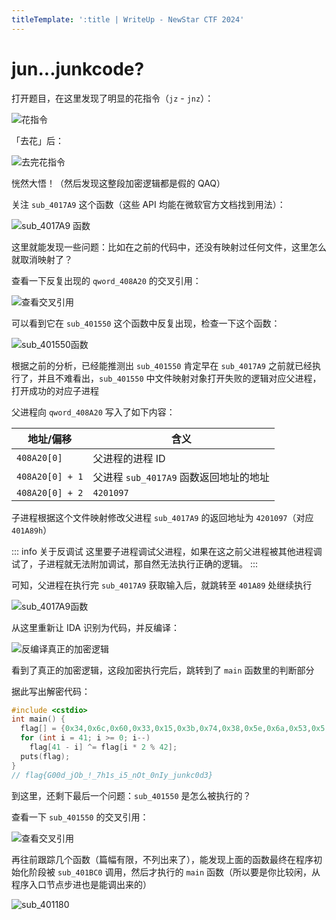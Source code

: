 ```yaml
---
titleTemplate: ':title | WriteUp - NewStar CTF 2024'
---
```


# jun...junkcode?

打开题目，在这里发现了明显的花指令（`jz` - `jnz`）：

![花指令](/assets/images/wp/2024/week5/junkcode_1.png)

「去花」后：

![去完花指令](/assets/images/wp/2024/week5/junkcode_2.png)

恍然大悟！（然后发现这整段加密逻辑都是假的 QAQ）

关注 `sub_4017A9` 这个函数<span data-desc>（这些 API 均能在微软官方文档找到用法）</span>：

![sub_4017A9 函数](/assets/images/wp/2024/week5/junkcode_3.png)

这里就能发现一些问题：比如在之前的代码中，还没有映射过任何文件，这里怎么就取消映射了？

查看一下反复出现的 `qword_408A20` 的交叉引用：

![查看交叉引用](/assets/images/wp/2024/week5/junkcode_4.png)

可以看到它在 `sub_401550` 这个函数中反复出现，检查一下这个函数：

![sub_401550函数](/assets/images/wp/2024/week5/junkcode_5.png)

根据之前的分析，已经能推测出 `sub_401550` 肯定早在 `sub_4017A9` 之前就已经执行了，并且不难看出，`sub_401550` 中文件映射对象打开失败的逻辑对应父进程，打开成功的对应子进程

父进程向 `qword_408A20` 写入了如下内容：

| 地址/偏移        | 含义 |
|-----------------|-----|
| `408A20[0]`     | 父进程的进程 ID |
| `408A20[0] + 1` | 父进程 `sub_4017A9` 函数返回地址的地址 |
| `408A20[0] + 2` | `4201097` |

子进程根据这个文件映射修改父进程 `sub_4017A9` 的返回地址为 `4201097`（对应 `401A89h`）

::: info 关于反调试
这里要子进程调试父进程，如果在这之前父进程被其他进程调试了，子进程就无法附加调试，那自然无法执行正确的逻辑。
:::

可知，父进程在执行完 `sub_4017A9` 获取输入后，就跳转至 `401A89` 处继续执行

![sub_4017A9函数](/assets/images/wp/2024/week5/junkcode_6.png)

从这里重新让 IDA 识别为代码，并反编译：

![反编译真正的加密逻辑](/assets/images/wp/2024/week5/junkcode_7.png)

看到了真正的加密逻辑，这段加密执行完后，跳转到了 `main` 函数里的判断部分

据此写出解密代码：

```c
#include <cstdio>
int main() {
  flag[] = {0x34,0x6c,0x60,0x33,0x15,0x3b,0x74,0x38,0x5e,0x6a,0x53,0x5,0x31,0x1c,0x43,0x35,0x53,0x58,0x4a,0x12,0x39,0x3b,0x35,0x5e,0x3a,0x21,0x8,0x1b,0x44,0,0x7c,0x26,0x6e,0x5d,0x54,0xc,0x1,0x7,0,0x1f,0x52,0x1b}
  for (int i = 41; i >= 0; i--)
    flag[41 - i] ^= flag[i * 2 % 42];
  puts(flag);
}
// flag{G00d_jOb_!_7h1s_i5_nOt_0nIy_junkc0d3}
```

到这里，还剩下最后一个问题：`sub_401550` 是怎么被执行的？

查看一下 `sub_401550` 的交叉引用：

![查看交叉引用](/assets/images/wp/2024/week5/junkcode_8.png)

再往前跟踪几个函数<span data-desc>（篇幅有限，不列出来了）</span>，能发现上面的函数最终在程序初始化阶段被 `sub_401BC0` 调用，然后才执行的 `main` 函数<span data-desc>（所以要是你比较闲，从程序入口节点步进也是能调出来的）</span>

![sub_401180](/assets/images/wp/2024/week5/junkcode_9.png)
